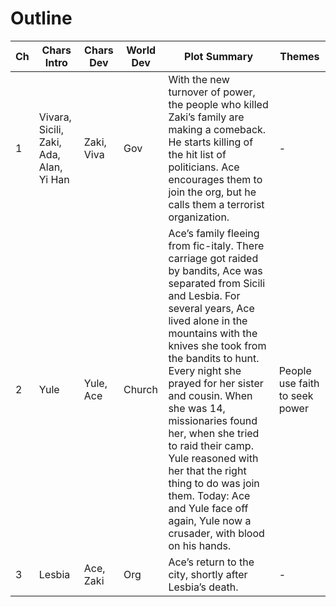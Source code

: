 # Outline

| Ch | Chars Intro | Chars Dev | World Dev | Plot Summary | Themes |
| --- | --- | --- | --- | --- | --- |
| 1 | Vivara, Sicili, Zaki, Ada, Alan, Yi Han | Zaki, Viva | Gov | With the new turnover of power, the people who killed Zaki’s family are making a comeback. He starts killing of the hit list of politicians. Ace encourages them to join the org, but he calls them a terrorist organization. | - |
| 2 | Yule | Yule, Ace | Church |Ace’s family fleeing from fic-italy. There carriage got raided by bandits, Ace was separated from Sicili and Lesbia. For several years, Ace lived alone in the mountains with the knives she took from the bandits to hunt. Every night she prayed for her sister and cousin. When she was 14, missionaries found her, when she tried to raid their camp. Yule reasoned with her that the right thing to do was join them. Today: Ace and Yule face off again, Yule now a crusader, with blood on his hands. | People use faith to seek power |
| 3 | Lesbia |Ace, Zaki | Org |Ace’s return to the city, shortly after Lesbia’s death. | - |
